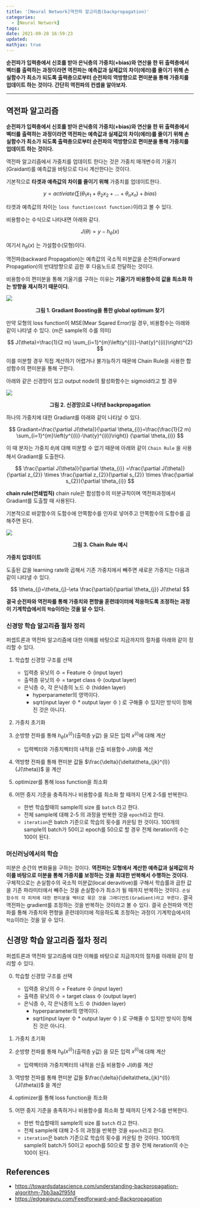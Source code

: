 ```yaml
---
title: '[Neural Network]역전파 알고리즘(backpropagation)'
categories:
  - [Neural Network]
tags:
date: 2021-09-28 16:59:23
updated:
mathjax: true
---
```


<!--

<center>Kaggle Customer Score Dataset</center>

- Machine Learning
- Statistics , Math
- Data Engineering
- Programming
- EDA & Visualization
- Data Extraction & Wrangling

https://edgeaiguru.com/Feedforward-and-Backpropagation
https://www.youtube.com/watch?v=aircAruvnKk
#참고

https://cinema4dr12.tistory.com/1016?category=515283
https://www.kdnuggets.com/2021/07/top-python-data-science-interview-questions.html
-->

**순전파가 입력층에서 신호를 받아 은닉층의 가중치(+bias)와 연산을 한 뒤 출력층에서 벡터를 출력하는 과정이라면
역전파는 예측값과 실제값의 차이(에러)를 줄이기 위해  손실함수가 최소가 되도록 출력층으로부터 순전파의 역방향으로 편미분을 통해 가중치를 업데이트 하는 것이다. 간단히 역전파의 컨셉을 알아보자.**

---
## 역전파 알고리즘

**순전파가 입력층에서 신호를 받아 은닉층의 가중치(+bias)와 연산을 한 뒤 출력층에서 벡터를 출력하는 과정이라면 역전파는 예측값과 실제값의 차이(에러)를 줄이기 위해  손실함수가 최소가 되도록 출력층으로부터 순전파의 역방향으로 편미분을 통해 가중치를 업데이트 하는 것이다.**

역전파 알고리즘에서 가중치를 업데이트 한다는 것은 가중치 매개변수의 기울기(Graidant)를 예측값을 바탕으로 다시 계산한다는 것이다.


기본적으로 **타겟과 예측값의 차이를 줄이기 위해** 가중치를 업데이트한다.

$$
 y = activiate(\sum(\theta_{1}x_{1} + \theta_{2}x_{2} + ... + \theta_{n}x_{n}) + bias)
$$


타겟과 예측값의 차이는 `loss function(cost function)`이라고 볼 수 있다.

비용함수는 수식으로 나타내면 아래와 같다.

$$
J(\theta) = y - h_\theta(x)
$$

여기서 $h_\theta(x)$ 는 가설함수(모형)이다.

역전파(backward Propagation)는 예측값의 국소적 미분값을 순전파(Forward Propagation)의 반대방향으로 곱한 후 다음노드로 전달하는 것이다.

비용함수의 편미분을 통해 기울기를 구하는 이유는 **기울기가 비용함수의 값을 최소화 하는 방향을 제시하기 때문이다.**

![](https://i.imgur.com/Olxv64J.png)

<center><b>그림 1. Gradiant Boosting을 통한 global optimum 찾기</b></center>


만약 모형의 loss function이 MSE(Mear Sqared Error)일 경우, 비용함수는 아래와 같이 나타낼 수 있다. (m은 sample의 수를 의미)


$$
J(\theta)=\frac{1}{2 m} \sum_{i=1}^{m}\left(y^{(i)}-\hat{y}^{(i)}\right)^{2}
$$


이를 미분할 경우 직접 계산하기 어렵거나 불가능하기 때문에 Chain Rule을 사용한 합성함수의 편미분을 통해 구한다.


아래와 같은 신경망이 있고 output node의 활성화함수는 sigmoid라고 할 경우


![](https://i.imgur.com/bGCvYVJ.png)

<center><b>그림 2. 신경망으로 나타낸 backpropagation</b></center>

하나의 가중치에 대한 Gradiant를 아래와 같이 나타날 수 있다.

$$
Gradiant=\frac{\partial J(\theta)}{\partial \theta_{i}}=\frac{\frac{1}{2 m} \sum_{i=1}^{m}\left(y^{(i)}-\hat{y}^{(i)}\right)} {\partial \theta_{i}}
$$

이 때 분자는 가중치 $\theta_i$에 대해 미분할 수 없기 때문에 아래와 같이 `Chain Rule` 을 사용해서 Gradiant를 도출한다.

$$
\frac{\partial J(\theta)}{\partial \theta_{i}} =\frac{\partial J(\theta)}{\partial z_{2}} \times \frac{\partial z_{2}}{\partial s_{2}} \times \frac{\partial s_{2}}{\partial \theta_{i}}
$$

**chain rule(연쇄법칙)**
chain rule은 합성함수의 미분규칙이며 역전파과정에서 Gradiant를 도출할 때 사용된다.

기본적으로 바깥함수의 도함수에 안쪽함수를 인자로 넣어주고 안쪽함수의 도함수를 곱해주면 된다.

![](https://i.imgur.com/4eSVZW0.png)


<center><b>그림 3. Chain Rule 예시</b></center>


**가중치 업데이트**

도출된 값을 learning rate와 곱해서 기존 가중치에서 빼주면 새로운 가중치는 다음과 같이 나타낼 수 있다.

$$
\theta_{j}=\theta_{j}-\eta \frac{\partial}{\partial \theta_{j}} J(\theta)
$$


**결국 순전파와 역전파를 통해 가중치와 편향을 훈련데이터에 적응하도록 조정하는 과정이  기계학습에서의 `학습`이라는 것을 알 수 있다.**


### 신경망 학습 알고리즘 절차 정리

퍼셉트론과 역전파 알고리즘에 대한 이해를 바탕으로 지금까지의 절차를 아래와 같이 정리할 수 있다.

1. 학습할 신경망 구조를 선택
    - 입력층 유닛의 수 = Feature 수 (input layer)
    - 출력층 유닛의 수 = target class 수 (output layer)
    - 은닉층 수, 각 은닉층의 노드 수 (hidden layer)
      - hyperparameter의 영역이다. 
      - sqrt(input layer 수 * output layer 수 ) 로 구해줄 수 있지만 방식이 정해진 것은 아니다.
  
2. 가중치 초기화
3. 순방향 전파를 통해 $h_{\theta}(x^{(i)})$(출력층 y값) 을 모든 입력 $x^{(i)}$에 대해 계산
   - 입력벡터와 가중치벡터의 내적을 산출 
   비용함수 $J(\theta)$를 계산
4. 역방향 전파를 통해 편미분 값들 $\frac{\delta}{\delta\theta_{jk}^{l}}{J(\theta)}$ 을 계산
5. optimizer를 통해 loss function을 최소화
6. 어떤 중지 기준을 충족하거나 비용함수를 최소화 할 때까지 단계 2-5를 반복한다.
   - 한번 학습할때의 sample의 size 를 `batch` 라고 한다.
   - 전체 sample에 대해 2-5 의 과정을 반복한 것을 `epoch`라고 한다.
   - `iteration`은 batch 기준으로 학습의 횟수를 카운팅 한 것이다. 100개의 sample의 batch가 50이고 epoch를 50으로 할 경우 전체 iteration의 수는 100이 된다.


### 머신러닝에서의 학습

미분은 순간의 변화율을 구하는 것이다.
**역전파는 모형에서 계산한 예측값과 실제값의 차이를 바탕으로 미분을 통해 가중치를 보정하는 것을 최대한 반복해서 수행하는 것이다.** 
구체적으로는 손실함수의 국소적 미분값(local deravitive)를 구해서 학습률과 곱한 값을 기존 파라미터에서 빼주는 것을 손실함수가 최소가 될 때까지 반복하는 것이다.
`손실함수의 각 피처에 대한 편미분을 벡터로 묶은 것을 그래디언트(Gradient)라고 부른다.`
결국 역전파는 gradient를 조정하는 것을 반복하는 것이라고 볼 수 있다.
결국 순전파와 역전파를 통해 가중치와 편향을 훈련데이터에 적응하도록 조정하는 과정이  기계학습에서의 `학습`이라는 것을 알 수 있다.


## 신경망 학습 알고리즘 절차 정리

퍼셉트론과 역전파 알고리즘에 대한 이해를 바탕으로 지금까지의 절차를 아래와 같이 정리할 수 있다.

0. 학습할 신경망 구조를 선택
    - 입력층 유닛의 수 = Feature 수 (input layer)
    - 출력층 유닛의 수 = target class 수 (output layer)
    - 은닉층 수, 각 은닉층의 노드 수 (hidden layer)
      - hyperparameter의 영역이다. 
      - sqrt(input layer 수 * output layer 수 ) 로 구해줄 수 있지만 방식이 정해진 것은 아니다.
  
1. 가중치 초기화
2. 순방향 전파를 통해 $h_{\theta}(x^{(i)})$(출력층 y값) 을 모든 입력 $x^{(i)}$에 대해 계산
   - 입력벡터와 가중치벡터의 내적을 산출 
   비용함수 $J(\theta)$를 계산
4. 역방향 전파를 통해 편미분 값들 $\frac{\delta}{\delta\theta_{jk}^{l}}{J(\theta)}$ 을 계산
5. optimizer를 통해 loss function을 최소화
6. 어떤 중지 기준을 충족하거나 비용함수를 최소화 할 때까지 단계 2-5를 반복한다.
   - 한번 학습할때의 sample의 size 를 `batch` 라고 한다.
   - 전체 sample에 대해 2-5 의 과정을 반복한 것을 `epoch`라고 한다.
   - `iteration`은 batch 기준으로 학습의 횟수를 카운팅 한 것이다. 100개의 sample의 batch가 50이고 epoch를 50으로 할 경우 전체 iteration의 수는 100이 된다.

## References

- https://towardsdatascience.com/understanding-backpropagation-algorithm-7bb3aa2f95fd
- https://edgeaiguru.com/Feedforward-and-Backpropagation